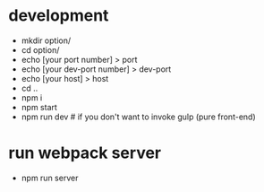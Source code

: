 # development
  * mkdir option/
  * cd option/
  * echo [your port number] > port
  * echo [your dev-port number] > dev-port
  * echo [your host] > host
  * cd ..
  * npm i
  * npm start
  * npm run dev # if you don't want to invoke gulp (pure front-end)

# run webpack server
  * npm run server
